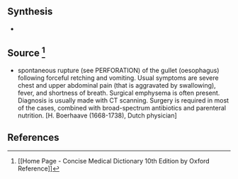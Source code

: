 ## Synthesis
- 
## Source [^1]
- spontaneous rupture (see PERFORATION) of the gullet (oesophagus) following forceful retching and vomiting. Usual symptoms are severe chest and upper abdominal pain (that is aggravated by swallowing), fever, and shortness of breath. Surgical emphysema is often present. Diagnosis is usually made with CT scanning. Surgery is required in most of the cases, combined with broad-spectrum antibiotics and parenteral nutrition. \[H. Boerhaave (1668-1738), Dutch physician]
## References

[^1]: [[Home Page - Concise Medical Dictionary 10th Edition by Oxford Reference]]